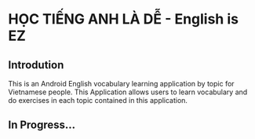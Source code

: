 # HỌC TIẾNG ANH LÀ DỄ - English is EZ
## Introdution
  This is an Android English vocabulary learning application by topic for Vietnamese people.
  This Application allows users to learn vocabulary and do exercises in each topic contained in this application.
  
## In Progress...
